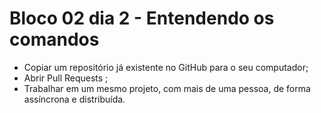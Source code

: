 # Bloco 02 dia 2 - Entendendo os comandos # 

* Copiar um repositório já existente no GitHub para o seu computador;
* Abrir Pull Requests ;
* Trabalhar em um mesmo projeto, com mais de uma pessoa, de forma assíncrona e distribuída.
